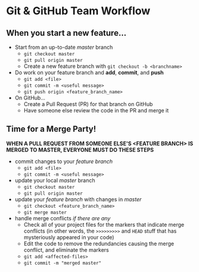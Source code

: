 Git & GitHub Team Workflow
=================

## When you start a new feature...
* Start from an up-to-date _master_ branch
    * `git checkout master`
    * `git pull origin master`
    *  Create a new feature branch with `git checkout -b <branchname>`
* Do work on your feature branch and **add**, **commit**, and **push**
    * `git add <file>`
    * `git commit -m <useful message>`
    * `git push origin <feature_branch_name>`
* On GitHub...
    * Create a Pull Request (PR) for that branch on GitHub
    * Have someone else review the code in the PR and merge it


## Time for a Merge Party!

**WHEN A PULL REQUEST FROM SOMEONE ELSE'S \<FEATURE BRANCH> IS MERGED TO MASTER, EVERYONE MUST DO THESE STEPS**

* commit changes to your _feature branch_
    * `git add <file>`
    * `git commit -m <useful message>`
* update your local _master_ branch
    * `git checkout master`
    * `git pull origin master`
* update your _feature branch_ with changes in _master_
    * `git checkout <feature_branch_name>`
    * `git merge master`
* handle merge conflicts _if there are any_
    * Check all of your project files for the markers that indicate merge conflicts (in other words, the `>>>>>>>>>` and `HEAD` stuff that has mysteriously appeared in your code)
    * Edit the code to remove the redundancies causing the merge conflict, and eliminate the markers
    * `git add <affected-files>`
    * `git commit -m "merged master"`